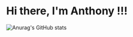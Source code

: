 # Hi there, I'm Anthony !!!
![Anurag's GitHub stats](https://github-readme-stats.vercel.app/api?username=buia19&show_icons=true&theme=radical)
